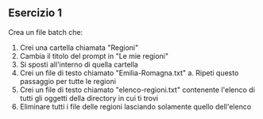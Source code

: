 ## Esercizio 1
Crea un file batch che:
1. Crei una cartella chiamata "Regioni"
2. Cambia il titolo del prompt in "Le mie regioni"
3. Si sposti all'interno di quella cartella
4. Crei un file di testo chiamato "Emilia-Romagna.txt"
    a. Ripeti questo passaggio per tutte le regioni
5. Crei un file di testo chiamato "elenco-regioni.txt" contenente l'elenco di tutti gli oggetti della directory in cui ti trovi
6. Eliminare tutti i file delle regioni lasciando solamente quello dell'elenco